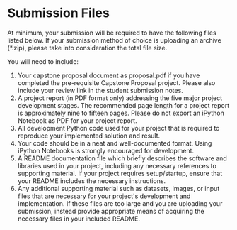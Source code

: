 # Submission Files
At minimum, your submission will be required to have the following files listed below.
If your submission method of choice is uploading an archive (*.zip), please take into consideration the total file size.

You will need to include:
1. Your capstone proposal document as proposal.pdf if you have completed the pre-requisite Capstone Proposal project. 
Please also include your review link in the student submission notes.  
2. A project report (in PDF format only) addressing the five major project development stages.
The recommended page length for a project report is approximately nine to fifteen pages. 
Please do not export an iPython Notebook as PDF for your project report.
3. All development Python code used for your project that is required to reproduce your implemented solution and result.
4. Your code should be in a neat and well-documented format. Using iPython Notebooks is strongly encouraged for development.
5. A README documentation file which briefly describes the software and libraries used in your project, including any necessary references to supporting material. If your project requires setup/startup, ensure that your README includes the necessary instructions.
6. Any additional supporting material such as datasets, images, or input files that are necessary for your project's development and implementation. If these files are too large and you are uploading your submission, instead provide appropriate means of acquiring the necessary files in your included README.
